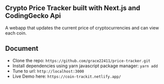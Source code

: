 

## Crypto Price Tracker built with Next.js and CodingGecko Api
A webapp that updates the current price of cryptocurrencies and can view each coin.


## Document 

- Clone the repo:  ```https://github.com/grace22411/price-tracker.git```
- Install dependencies using yarn javascript package manager: ```yarn add```
- Tune to url: ```http://localhost:3000```
- Live Demo here: ```https://coin-trackit.netlify.app/```





